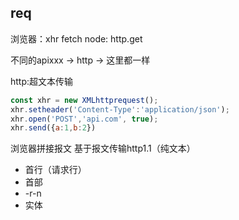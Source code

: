 ## req
浏览器：xhr fetch
node: http.get

不同的apixxx -> http -> 这里都一样

http:超文本传输
```js
const xhr = new XMLhttprequest();
xhr.setheader('Content-Type':'application/json');
xhr.open('POST','api.com', true);
xhr.send({a:1,b:2})
```

浏览器拼接报文
  基于报文传输http1.1（纯文本）
  - 首行（请求行）
  - 首部
  - -r-n
  - 实体

